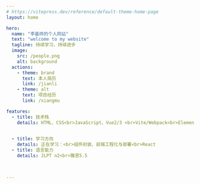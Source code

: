 ```yaml
---
# https://vitepress.dev/reference/default-theme-home-page
layout: home

hero:
  name: "李基烨的个人网站"
  text: "welcome to my website"
  tagline: 持续学习，持续进步
  image:
    src: /people.png
    alt: background
  actions:
    - theme: brand
      text: 本人简历
      link: /jianli
    - theme: alt
      text: 项目经历
      link: /xiangmu

features:
  - title: 技术栈
    details: HTML、CSS<br>JavaScript、Vue2/3 <br>Vite/Webpack<br>Element Plus（Vue）<br>Git & GitHub/Gitee
   

  - title: 学习方向
    details: 正在学习：<br>组件封装、前端工程化与部署<br>React    
  - title: 语言能力
    details: JLPT n2<br>雅思5.5


    
---
```



